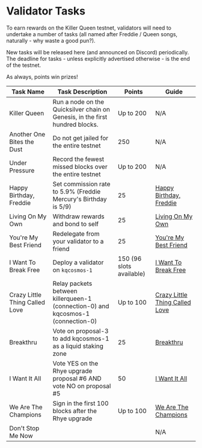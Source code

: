 # Validator Tasks

To earn rewards on the Killer Queen testnet, validators will need to undertake a number of tasks (all named after Freddie / Queen songs, naturally - why waste a good pun?).

New tasks will be released here (and announced on Discord) periodically. The deadline for tasks - unless explicitly advertised otherwise - is the end of the testnet.

As always, points win prizes!

| Task Name                      | Task Description                                                             | Points    | Guide  
|--------------------------------|------------------------------------------------------------------------------|-----------|-------------------------------------------------------------------------------------------------------------------------------------------
| Killer Queen                   | Run a node on the Quicksilver chain on Genesis, in the first hundred blocks. | Up to 200 | N/A
| Another One Bites the Dust     | Do not get jailed for the entire testnet                                     | 250       | N/A
| Under Pressure                 | Record the fewest missed blocks over the entire testnet                      | Up to 200 | N/A
| Happy Birthday, Freddie        | Set commission rate to 5.9% (Freddie Mercury's Birthday is 5/9)              | 25        | [Happy Birthday, Freddie](https://github.com/nodesxploit/testnet/blob/main/quicksilver/killerqueen-tasks/happy_birthday_freddie.md)
| Living On My Own               | Withdraw rewards and bond to self                                            | 25        | [Living On My Own](https://github.com/nodesxploit/testnet/blob/main/quicksilver/killerqueen-tasks/living_on_my_own.md)
| You're My Best Friend          | Redelegate from your validator to a friend                                   | 25        | [You're My Best Friend](https://github.com/nodesxploit/testnet/blob/main/quicksilver/killerqueen-tasks/you_are_my_best_friend.md)
| I Want To Break Free           | Deploy a validator on `kqcosmos-1`                                           | 150 (96 slots available) | [I Want To Break Free](https://github.com/nodesxploit/testnet/blob/main/quicksilver/killerqueen-tasks/i_want_to_break_free.md)
| Crazy Little Thing Called Love | Relay packets between killerqueen-1 (connection-0) and kqcosmos-1 (connection-0)         | Up to 100 | [Crazy Little Thing Called Love](https://github.com/nodesxploit/testnet/blob/main/quicksilver/killerqueen-tasks/crazy_little_thing_called_love.md)
| Breakthru                      | Vote on proposal-3 to add kqcosmos-1 as a liquid staking zone                | 25        | [Breakthru](https://github.com/nodesxploit/testnet/blob/main/quicksilver/killerqueen-tasks/breakthru.md)
| I Want It All                  | Vote YES on the Rhye upgrade proposal #6 AND vote NO on proposal #5          | 50        | [I Want It All](https://github.com/nodesxploit/testnet/blob/main/quicksilver/killerqueen-tasks/i_want_it_all.md)
| We Are The Champions           | Sign in the first 100 blocks after the Rhye upgrade                          | Up to 100 | [We Are The Champions](https://github.com/nodesxploit/testnet/blob/main/quicksilver/killerqueen-tasks/we_are_the_champions.md)
| Don't Stop Me Now              |                                                                              |           | N/A
